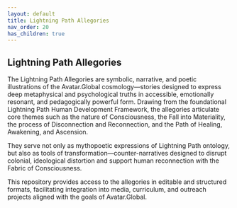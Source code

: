 ```yaml
---
layout: default
title: Lightning Path Allegories
nav_order: 20
has_children: true
---
```


## Lightning Path Allegories
The Lightning Path Allegories are symbolic, narrative, and poetic illustrations of the Avatar.Global cosmology—stories designed to express deep metaphysical and psychological truths in accessible, emotionally resonant, and pedagogically powerful form. Drawing from the foundational Lightning Path Human Development Framework, the allegories articulate core themes such as the nature of Consciousness, the Fall into Materiality, the process of Disconnection and Reconnection, and the Path of Healing, Awakening, and Ascension.

They serve not only as mythopoetic expressions of Lightning Path ontology, but also as tools of transformation—counter-narratives designed to disrupt colonial, ideological distortion and support human reconnection with the Fabric of Consciousness.

This repository provides access to the allegories in editable and structured formats, facilitating integration into media, curriculum, and outreach projects aligned with the goals of Avatar.Global.
